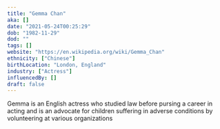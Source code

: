 ```yaml
---
title: "Gemma Chan"
aka: []
date: "2021-05-24T00:25:29"
dob: "1982-11-29"
dod: ""
tags: []
website: "https://en.wikipedia.org/wiki/Gemma_Chan"
ethnicity: ["Chinese"]
birthLocation: "London, England"
industry: ["Actress"]
influencedBy: []
draft: false
---
```


Gemma is an English actress who studied law before pursing a career in acting and is an advocate for children suffering in adverse conditions by volunteering at various organizations
